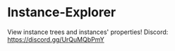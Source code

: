 # Instance-Explorer
View instance trees and instances' properties!
Discord: https://discord.gg/UrQuMQbPmY
